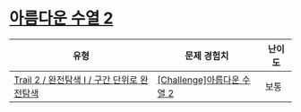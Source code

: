 # [아름다운 수열 2](https://www.codetree.ai/trails/complete/curated-cards/challenge-beautiful-sequence-2)

|유형|문제 경험치|난이도|
|---|---|---|
|[Trail 2 / 완전탐색 I / 구간 단위로 완전탐색](https://www.codetree.ai/trail-info/novice-mid/)|[[Challenge]아름다운 수열 2](https://www.codetree.ai/trails/complete/curated-cards/challenge-beautiful-sequence-2/)|보통|

